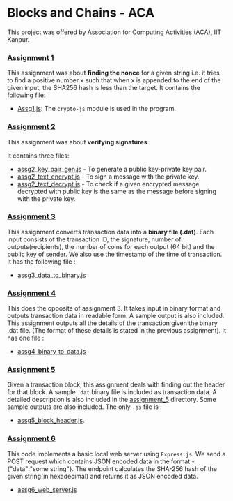 # Blocks and Chains - ACA
This project was offered by Association for Computing Activities (ACA), IIT Kanpur. 

### [Assignment 1](./assignment_1)
This assignment was about **finding the nonce** for a given string i.e. it tries to find a positive number x such that when x is appended to the end of the given input, the SHA256 hash is less than the target. 
It contains the following file:
+ [Assg1.js](./Assignment1/Assg1.js): The `crypto-js` module is used in the program.


### [Assignment 2](./assignment_2)
This assignment was about **verifying signatures**.

It contains three files:
+ [assg2_key_pair_gen.js](./assignment_2/assg2_key_pair_gen.js) - To generate a public key-private key pair.
+ [assg2_text_encrypt.js](./assignment_2/assg2_text_encrypt.js) - To sign a message with the private key.
+ [assg2_text_decrypt.js](./assignment_2/assg2_text_decrypt.js) - To check if a given encrypted message decrypted with public key is the same as the message before signing with the private key. 



### [Assignment 3](./assignment_3)
This assignment converts transaction data into a **binary file (.dat)**. Each input consists of the transaction ID, the signature, number of outputs(recipients), the number of coins for each output (64 bit) and the public key of sender. We also use the timestamp of the time of transaction. It has the following file : 

+ [assg3_data_to_binary.js](./assignment_3/assg3_data_to_binary.js) 

### [Assignment 4](./assignment_4)
This does the opposite of assignment 3. It takes input in binary format and outputs transaction data in readable form. A sample output is also included. This assignment outputs all the details of the transaction given the binary .dat file. (The format of these details is stated in the previous assignment). It has one file :

+ [assg4_binary_to_data.js](./assignment_4/assg4_binary_to_data.js)


### [Assignment 5](./assignment_5)
Given a transaction block, this assignment deals with finding out the header for that block. A sample `.dat` binary file is included as transaction data. A detailed description is also included in the [assignment_5](./assignment_5) directory.
Some sample outputs are also included. The only `.js` file is : 

+ [assg5_block_header.js](./assignment_5/assg5_block_header.js).

### [Assignment 6](./assignment_6)
This code implements a basic local web server using `Express.js`. We send a POST request which contains JSON encoded data in the format - {"data":"some string"}. The endpoint calculates the SHA-256 hash of the given string(in hexadecimal) and returns it as JSON encoded data.

+ [assg6_web_server.js](./assignment_6/assg6_web_server.js)